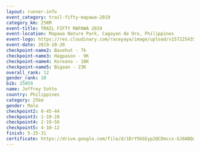 ```yaml
---
layout: runner-info 
event_category: trail-fifty-mapawa-2019 
category_km: 25KM 
event-title: TRAIL FIFTY MAPAWA 2019  
event-location: Mapawa Nature Park, Cagayan de Oro, Philippines 
event-logo: https://res.cloudinary.com/raceyaya/image/upload/v1572254355/logo/trail-fifty-mapawa_fizjmb.jpg 
event-date: 2019-10-20 
checkpoint-name2: Basehut - 7k 
checkpoint-name3: Hagpason - 9K 
checkpoint-name4: Koreano - 18K 
checkpoint-name5: Bigaan - 23K 
overall_rank: 12
gender_rank: 10
bib: 25059
name: Jeffrey Sotto
country: Philippines
category: 25km
gender: Male
checkpoint2: 0-45-44
checkpoint3: 1-19-28
checkpoint4: 2-19-56
checkpoint5: 4-10-12
finish: 5-25-31
certificate: https://drive.google.com/file/d/1DrY5bSEyp2QCDmccs-GJ8ABQn_zu9XhV/view?usp=sharing
---
```

